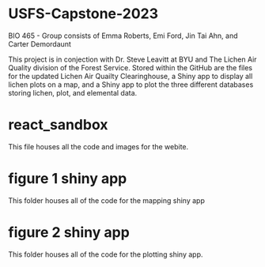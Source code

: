 # USFS-Capstone-2023
BIO 465 - Group consists of Emma Roberts, Emi Ford, Jin Tai Ahn, and Carter Demordaunt

This project is in conjection with Dr. Steve Leavitt at BYU and The Lichen Air Quality division of the Forest Service. Stored within the GitHub are the files for the updated Lichen Air Quailty Clearinghouse, a Shiny app to display all lichen plots on a map, and a Shiny app to plot the three different databases storing lichen, plot, and elemental data. 

# react_sandbox
This file houses all the code and images for the webite.

# figure 1 shiny app 
This folder houses all of the code for the mapping shiny app

# figure 2 shiny app 
This folder houses all of the code for the plotting shiny app. 
